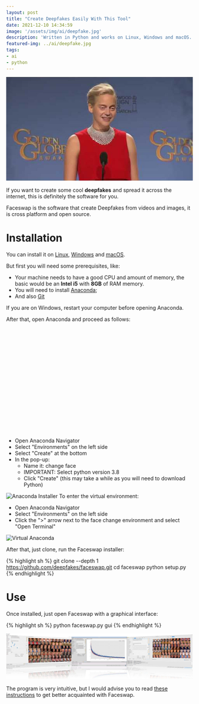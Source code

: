 ```yaml
---
layout: post
title: "Create Deepfakes Easily With This Tool"
date: 2021-12-10 14:34:59
image: '/assets/img/ai/deepfake.jpg'
description: 'Written in Python and works on Linux, Windows and macOS.'
featured-img: ../ai/deepfake.jpg
tags:
- ai
- python
---
```


![Create Deepfakes Easily With This Tool](/assets/img/ai/deepfake.jpg)

If you want to create some cool **deepfakes** and spread it across the internet, this is definitely the software for you.

Faceswap is the software that create Deepfakes from videos and images, it is cross platform and open source.

# Installation
You can install it on [Linux](https://en.terminalroot.com.br/list-of-30-modern-alternatives-to-unix-commands/), [Windows](https://en.terminalroot.com.br/top-5-best-git-clients-for-linux-mac-and-windows/) and [macOS](https://en.terminalroot.com.br/how-to-install-macos-on-virtualbox-on-linux/).

But first you will need some prerequisites, like:

+ Your machine needs to have a good CPU and amount of memory, the basic would be an **Intel i5** with **8GB** of RAM memory.
+ You will need to install [Anaconda](https://www.anaconda.com/download/);
+ And also [Git](https://en.terminalroot.com.br/onefetch-generate-a-fetch-from-your-git-repository/)

If you are on Windows, restart your computer before opening Anaconda.

After that, open Anaconda and proceed as follows:


<!-- QUADRADO -->
<script async src="//pagead2.googlesyndication.com/pagead/js/adsbygoogle.js"></script>
<ins class="adsbygoogle"
style="display:inline-block;width:336px;height:280px"
data-ad-client="ca-pub-2838251107855362"
data-ad-slot="5351066970"></ins>
<script>
(adsbygoogle = window.adsbygoogle || []).push({});
</script>


+ Open Anaconda Navigator
+ Select "Environments" on the left side
+ Select "Create" at the bottom
+ In the pop-up:
  - Name it: change face
  - IMPORTANT: Select python version 3.8
  - Click "Create" (this may take a while as you will need to download Python)

![Anaconda Installer](https://camo.githubusercontent.com/f5fbd98f6a62f3109357571595cc1cc7047652c74e7e3622e9d9e7132bd63cb8/68747470733a2f2f692e696d6775722e636f6d2f434c49444466612e706e67)
To enter the virtual environment:
+ Open Anaconda Navigator
+ Select "Environments" on the left side
+ Click the ">" arrow next to the face change environment and select "Open Terminal"

![Virtual Anaconda](https://camo.githubusercontent.com/40cc838558b8980f58a1c97cec4eb21f94530e08457b6f050c16932e852aae82/68747470733a2f2f692e696d6775722e636f6d2f724b53713250642e706e67)

After that, just clone, run the Faceswap installer:

{% highlight sh %}
git clone --depth 1 https://github.com/deepfakes/faceswap.git
cd faceswap
python setup.py
{% endhighlight %}

# Use
Once installed, just open Faceswap with a graphical interface:

{% highlight sh %}
python faceswap.py gui
{% endhighlight %}

![Faceswap](/assets/img/ai/faceswap.jpg)

The program is very intuitive, but I would advise you to read [these instructions](https://github.com/deepfakes/faceswap/blob/master/USAGE.md) to get better acquainted with Faceswap.

